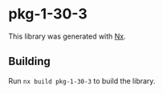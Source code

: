 # pkg-1-30-3

This library was generated with [Nx](https://nx.dev).

## Building

Run `nx build pkg-1-30-3` to build the library.
